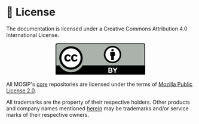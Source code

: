 # 📩 License

The documentation is licensed under a Creative Commons Attribution 4.0 International License.

<div align="center">

<img src=".gitbook/assets/by.svg" alt="CC license Image">

</div>

All MOSIP's [core](https://github.com/mosip) repositories are licensed under the terms of [Mozilla Public License 2.0](https://github.com/mosip/commons/blob/master/LICENSE).

All trademarks are the property of their respective holders. Other products and company names mentioned [herein](https://github.com/mosip) may be trademarks and/or service marks of their respective owners.
